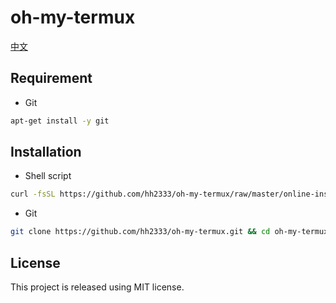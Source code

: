 # oh-my-termux

[中文](README_CN.md)

## Requirement

* Git
```bash
apt-get install -y git
```

## Installation

* Shell script
```bash
curl -fsSL https://github.com/hh2333/oh-my-termux/raw/master/online-install.sh | bash
```

* Git
```bash
git clone https://github.com/hh2333/oh-my-termux.git && cd oh-my-termux && ./install.sh
```

## License

This project is released using MIT license.
